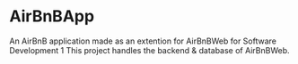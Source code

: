 # AirBnBApp
An AirBnB application made as an extention for AirBnBWeb for Software Development 1
This project handles the backend & database of AirBnBWeb.
